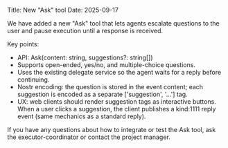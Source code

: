 Title: New "Ask" tool
Date: 2025-09-17

We have added a new "Ask" tool that lets agents escalate questions to the user and pause execution until a response is received.

Key points:
- API: Ask(content: string, suggestions?: string[])
- Supports open-ended, yes/no, and multiple-choice questions.
- Uses the existing delegate service so the agent waits for a reply before continuing.
- Nostr encoding: the question is stored in the event content; each suggestion is encoded as a separate ['suggestion', '...'] tag.
- UX: web clients should render suggestion tags as interactive buttons. When a user clicks a suggestion, the client publishes a kind:1111 reply event (same mechanics as a standard reply).

If you have any questions about how to integrate or test the Ask tool, ask the executor-coordinator or contact the project manager.